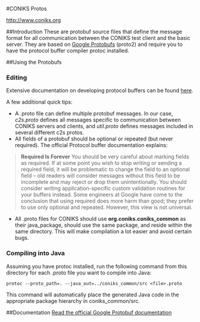 #CONIKS Protos

http://www.coniks.org

##Introduction
These are protobuf source files that define the message format for all communication between the CONIKS test client and the basic server. They are based on [Google Protobufs](https://github.com/google/protobuf) (proto2) and require you to have the protocol buffer compiler protoc installed.

##Using the Protobufs
### Editing
Extensive documentation on developing protocol buffers can be found [here](https://developers.google.com/protocol-buffers/).

A few additional quick tips:
- A .proto file can define multiple protobuf messages. In our case, *c2s.proto* defines all messages specific to communication between CONIKS servers and clients, and *util.proto* defines messages included in several different c2s protos.
- All fields of a protobuf should be optional or repeated (but never required). The official Protocol buffer documentation explains:
>**Required Is Forever** You should be very careful about marking fields as required. 
> If at some point you wish to stop writing or sending a required field, it will be problematic 
> to change the field to an optional field – old readers will consider messages without this 
> field to be incomplete and may reject or drop them unintentionally. You should consider 
> writing application-specific custom validation routines for your buffers instead. 
> Some engineers at Google have come to the conclusion that using required does 
> more harm than good; they prefer to use only optional and repeated. However, this 
> view is not universal. 
- All .proto files for CONIKS should use **org.coniks.coniks_common** as their java_package, should use the same package, and reside within the same directory. This will make compilation a lot easier and avoid certain bugs.

### Compiling into Java
Assuming you have protoc installed, run the following command from this directory for each .proto file you want to  compile into Java:
```
protoc --proto_path=. --java_out=../coniks_common/src <file>.proto
```
This command will automatically place the generated Java code in the appropriate package hierarchy in coniks_common/src.

##Documentation
[Read the official Google Protobuf documentation](https://developers.google.com/protocol-buffers/)
